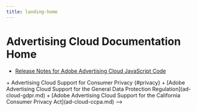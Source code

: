 ```yaml
---
title: landing-home
---
```


# Advertising Cloud Documentation Home

+ [Release Notes for Adobe Advertising Cloud JavaScript Code](release-notes-js.md)
<!-->
+ Advertising Cloud Support for Consumer Privacy {#privacy}
  + [Adobe Advertising Cloud Support for the General Data Protection Regulation](ad-cloud-gdpr.md)
  + [Adobe Advertising Cloud Support for the California Consumer Privacy Act](ad-cloud-ccpa.md)
-->
